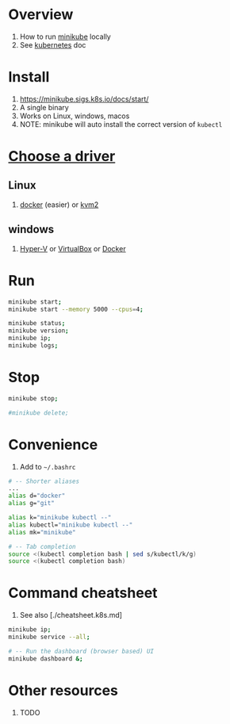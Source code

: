 # Overview
1. How to run [minikube](https://minikube.sigs.k8s.io/docs/start/) locally
1. See [kubernetes](./kubernetes.md) doc


# Install
1. https://minikube.sigs.k8s.io/docs/start/
1. A single binary
1. Works on Linux, windows, macos
1. NOTE: minikube will auto install the correct version of `kubectl`


# [Choose a driver](https://minikube.sigs.k8s.io/docs/drivers/)

## Linux
1. [docker](https://minikube.sigs.k8s.io/docs/drivers/docker/) (easier) or [kvm2](https://minikube.sigs.k8s.io/docs/drivers/kvm2/)

## windows
1. [Hyper-V](https://minikube.sigs.k8s.io/docs/drivers/hyperv/) or [VirtualBox](https://minikube.sigs.k8s.io/docs/drivers/virtualbox/) or [Docker](https://minikube.sigs.k8s.io/docs/drivers/docker/)


# Run
```sh
minikube start;
minikube start --memory 5000 --cpus=4;

minikube status;
minikube version;
minikube ip;
minikube logs;
```


# Stop
```sh
minikube stop;

#minikube delete;
```


# Convenience
1. Add to `~/.bashrc`
```sh
# -- Shorter aliases
...
alias d="docker"
alias g="git"

alias k="minikube kubectl --"
alias kubectl="minikube kubectl --"
alias mk="minikube"

# -- Tab completion
source <(kubectl completion bash | sed s/kubectl/k/g)
source <(kubectl completion bash)
```


# Command cheatsheet
1. See also [./cheatsheet.k8s.md]
```sh
minikube ip;
minikube service --all;

# -- Run the dashboard (browser based) UI
minikube dashboard &;
```


# Other resources
1. TODO
